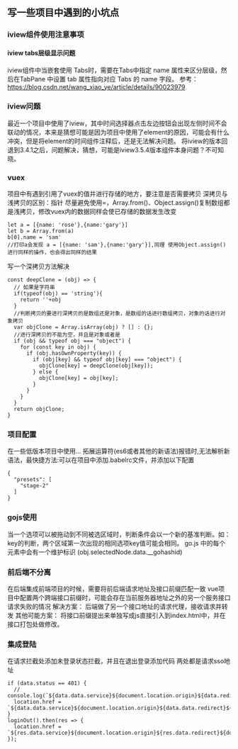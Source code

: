 ## 写一些项目中遇到的小坑点
### iview组件使用注意事项
#### iview tabs层级显示问题
iview组件中当嵌套使用 Tabs时，需要在Tabs中指定 name 属性来区分层级，然后在TabPane 中设置 tab 属性指向对应 Tabs 的 name 字段。
参考：https://blog.csdn.net/wang_xiao_ye/article/details/90023979
### iview问题
最近一个项目中使用了iview，其中时间选择器点击左边按钮会出现左侧时间不会联动的情况，本来是猜想可能是因为项目中使用了element的原因，可能会有什么冲突，但是将element的时间组件注释后，还是无法解决问题。
将iview的版本回退到3.4.1之后，问题解决，猜想，可能是iview3.5.4版本组件本身问题？不可知晓。
### vuex
项目中有遇到引用了vuex的值并进行存储的地方，要注意是否需要拷贝
深拷贝与浅拷贝的区别：指针
尽量避免使用=，Array.from()、Object.assign()复制数组都是浅拷贝，修改vuex内的数据同样会使已存储的数据发生改变
```
let a = [{name: 'rose'},{name:'gary'}]
let b = Array.from(a)
b[0].name = 'sam'
//打印a会发现 a = [{name: 'sam'},{name:'gary'}],同理 使用Object.assign()进行同样的操作，也会得出同样的结果
```
写一个深拷贝方法解决
```
const deepClone = (obj) => {
  // 如果是字符串
  if(typeof(obj) == 'string'){
    return ''+obj
  }
  //判断拷贝的要进行深拷贝的是数组还是对象，是数组的话进行数组拷贝，对象的话进行对象拷贝
  var objClone = Array.isArray(obj) ? [] : {};
  //进行深拷贝的不能为空，并且是对象或者是
  if (obj && typeof obj === "object") {
    for (const key in obj) {
      if (obj.hasOwnProperty(key)) {
        if (obj[key] && typeof obj[key] === "object") {
          objClone[key] = deepClone(obj[key]);
        } else {
          objClone[key] = obj[key];
        }
      }
    }
  }
  return objClone;
}
```
### 项目配置
在一些低版本项目中使用... 拓展运算符(es6或者其他的新语法)报错时,无法解析新语法，最快捷方法:可以在项目中添加.babelrc文件，并添加以下配置
  ```
  {
    "presets": [
      "stage-2"
    ]
  }
  ```

### gojs使用
当一个选项可以被拖动到不同被选区域时，判断条件会以一个新的基准判断。如：key的判断，两个区域第一次出现的相同选项key值可能会相同。
go.js 中的每个元素中会有一个维护标识 (obj.selectedNode.data.__gohashid)

### 前后端不分离 
在后端集成前端项目的时候，需要将前后端请求地址及接口前缀匹配一致
vue项目中配置两个跨端接口前缀时，可能会存在当前服务器地址之外的另一个服务接口请求失败的情况
解决方案：
后端做了另一个接口地址的请求代理，接收请求并转发
其他可能方案：
将接口前缀提出来单独写成js直接引入到index.html中，并在接口打包处做修改。

### 集成登陆
在请求拦截处添加未登录状态拦截，并且在退出登录添加代码
两处都是请求sso地址
```
if (data.status == 401) {
  // console.log(`${data.data.service}${document.location.origin}${data.redirect}${document.location.href}`);
  location.href = `${data.data.service}${document.location.origin}${data.data.redirect}${document.location.href}`;
} 
loginOut().then(res => {
  location.href = `${res.data.service}${document.location.origin}${res.data.redirect}${document.location.href}`;
});
```
